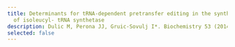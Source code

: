 ```yaml
---
title: Determinants for tRNA-dependent pretransfer editing in the synthetic site
  of isoleucyl- tRNA synthetase
description: Dulic M, Perona JJ, Gruic-Sovulj I*. Biochemistry 53 (2014) 6189-98.
selected: false
---
```

